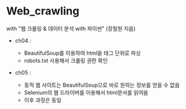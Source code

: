 # Web_crawling

with "웹 크롤링 & 데이터 분석 with 파이썬" (장철원 지음)

- ch04 : 
  - BeautifulSoup를 이용하여 html을 태그 단위로 파싱
  - robots.txt 사용해서 크롤링 권한 확인

- ch05 : 
  - 동적 웹 사이트는 BeautifulSoup으로 바로 원하는 정보를 얻을 수 없음
  - Selenium의 웹 드라이버를 이용해서 html문서를 읽어옴
  - 이후 과정은 동일
